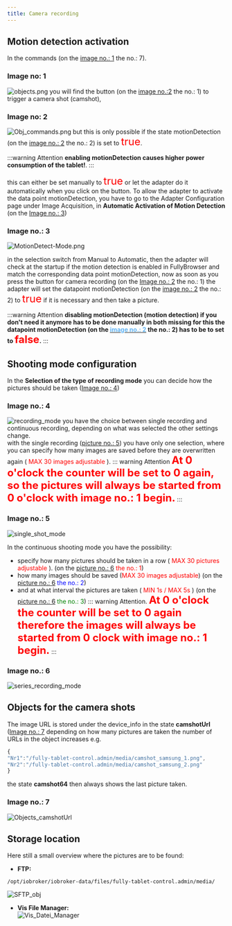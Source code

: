 ```yaml
---
title: Camera recording
---
```


## Motion detection activation
In the commands (on the [image no.: 1](#image-no-1) the no.: 7).
### Image no: 1
![objects.png](/images/media/Fully-Tablet-Control/objects.png)
you will find the button (on the [image no.:2](#image-no-2) the no.: 1) to trigger a camera shot (camshot),
### Image no: 2
![Obj_commands.png](/images/media/Fully-Tablet-Control/Obj_commands.png) 
but this is only possible if the state motionDetection (on the [image no.: 2](#image-no-2) the no.: 2) is set to
<span style="color:red;font-size:1.5rem">true</span>.

:::warning Attention
**enabling motionDetection causes higher power consumption of the tablet!**.
:::

this can either be set manually to <span style="color:red;font-size:1.5rem">true</span> or let the adapter 
do it automatically when you click on the button.
To allow the adapter to activate the data point motionDetection, you have to go to the Adapter Configuration
page under Image Acquisition, in **Automatic Activation of Motion Detection** (on the [Image no.: 3](#image-no-3))
### Image no.: 3
![MotionDetect-Mode.png](/images/media/Fully-Tablet-Control/MotionDetect-Mode.png)

in the selection switch from Manual to Automatic, then the adapter will check at the startup if the
motion detection is enabled in FullyBrowser and match the corresponding data point motionDetection, 
now as soon as you press the button for camera recording (on the [Image no.: 2](#image-no-2) the no.: 1) 
the adapter will set the datapoint motionDetection (on the [image no.: 2](#image-no-2) the no.: 2) 
to <span style="color:red;font-size:1.5rem">true</span> if it is necessary and then take a picture.

:::warning Attention
**disabling motionDetection (motion detection) if you don't need it anymore has to be done manually in both missing
for this the datapoint motionDetection (on the [<span style="color:#63b4f4">image no.: 2</span>](#image-no-2) the no.: 2) has to be
to set to  <span style="color:red;font-size:1.5rem">false</span>.**
:::

## Shooting mode configuration
In the **Selection of the type of recording mode** you can decide how the pictures should be taken ([Image no.: 4](#image-no-4))
### Image no.: 4
![recording_mode](/images/media/Fully-Tablet-Control/recording_mode.png)
you have the choice between single recording and continuous recording, depending on what was selected the other settings change. \
with the single recording ([picture no.: 5](#picture-no-5)) you have only one selection, where you can specify how many
images are saved before they are overwritten again (<span style="color:red"> MAX 30 images adjustable </span>).
::: warning Attention
**<span style="color:red;font-size:1.5rem">At 0 o'clock the counter will be set to 0 again, so the pictures will always be
started from 0 o'clock with image no.: 1 begin.</span>**
:::

### Image no.: 5
![single_shot_mode](/images/media/Fully-Tablet-Control/single_shot_mode.png)

In the continuous shooting mode you have the possibility:
* specify how many pictures should be taken in a row (<span style="color:red"> MAX 30 pictures adjustable </span>).
  (on the [picture no.: 6](#picture-no-6) <span style="color:red">the no.: 1</span>)
* how many images should be saved (<span style="color:red">MAX 30 images adjustable</span>)
  (on the [picture no.: 6](#picture-no-6) <span style="color:blue">the no.: 2</span>)
* and at what interval the pictures are taken ( <span style="color:red">MIN 1s / MAX 5s</span> )
  (on the [picture no.: 6](#picture-no-6) <span style="color:green">the no.: 3</span>)
::: warning Attention.
**<span style="color:red;font-size:1.5rem">At 0 o'clock the counter will be set to 0 again therefore the images will always be 
started from 0 clock with image no.: 1 begin.</span>**
:::
### Image no.: 6
![series_recording_mode](/images/media/Fully-Tablet-Control/series_recording_mode.png)

## Objects for the camera shots
The image URL is stored under the device_info in the state **camshotUrl** ([Image no.: 7](#image-no-7) depending on
how many pictures are taken the number of URLs in the object increases e.g.
``` js
{
"Nr1":"/fully-tablet-control.admin/media/camshot_samsung_1.png",
"Nr2":"/fully-tablet-control.admin/media/camshot_samsung_2.png"
}
```
the state **camshot64** then always shows the last picture taken.
### Image no.: 7
![Objects_camshotUrl](/images/media/Fully-Tablet-Control/Objects_camshotUrl.png)

## Storage location
Here still a small overview where the pictures are to be found:
* **FTP:**
``` shell
/opt/iobroker/iobroker-data/files/fully-tablet-control.admin/media/
```
![SFTP_obj](/images/media/Fully-Tablet-Control/SFTP_obj.png)

* **Vis File Manager:** \
![Vis_Datei_Manager](/images/media/Fully-Tablet-Control/Vis_Datei_Manager.png)

